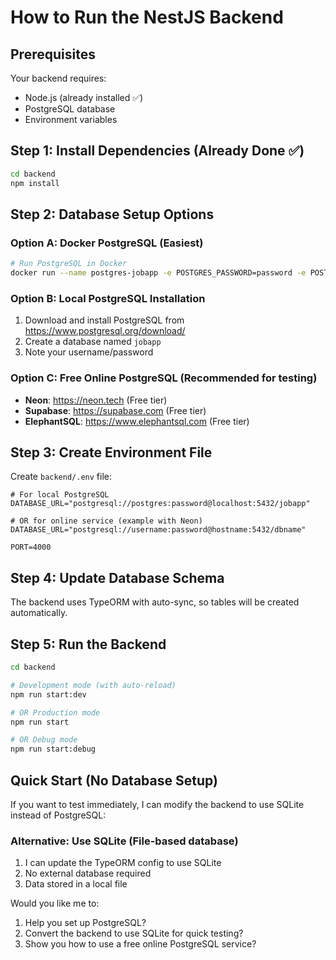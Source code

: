 # How to Run the NestJS Backend

## Prerequisites
Your backend requires:
- Node.js (already installed ✅)
- PostgreSQL database
- Environment variables

## Step 1: Install Dependencies (Already Done ✅)
```bash
cd backend
npm install
```

## Step 2: Database Setup Options

### Option A: Docker PostgreSQL (Easiest)
```bash
# Run PostgreSQL in Docker
docker run --name postgres-jobapp -e POSTGRES_PASSWORD=password -e POSTGRES_DB=jobapp -p 5432:5432 -d postgres:13
```

### Option B: Local PostgreSQL Installation
1. Download and install PostgreSQL from https://www.postgresql.org/download/
2. Create a database named `jobapp`
3. Note your username/password

### Option C: Free Online PostgreSQL (Recommended for testing)
- **Neon**: https://neon.tech (Free tier)
- **Supabase**: https://supabase.com (Free tier)
- **ElephantSQL**: https://www.elephantsql.com (Free tier)

## Step 3: Create Environment File
Create `backend/.env` file:
```env
# For local PostgreSQL
DATABASE_URL="postgresql://postgres:password@localhost:5432/jobapp"

# OR for online service (example with Neon)
DATABASE_URL="postgresql://username:password@hostname:5432/dbname"

PORT=4000
```

## Step 4: Update Database Schema
The backend uses TypeORM with auto-sync, so tables will be created automatically.

## Step 5: Run the Backend
```bash
cd backend

# Development mode (with auto-reload)
npm run start:dev

# OR Production mode
npm run start

# OR Debug mode
npm run start:debug
```

## Quick Start (No Database Setup)
If you want to test immediately, I can modify the backend to use SQLite instead of PostgreSQL:

### Alternative: Use SQLite (File-based database)
1. I can update the TypeORM config to use SQLite
2. No external database required
3. Data stored in a local file

Would you like me to:
1. Help you set up PostgreSQL?
2. Convert the backend to use SQLite for quick testing?
3. Show you how to use a free online PostgreSQL service?